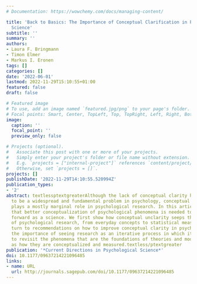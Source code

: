 ```yaml
---
# Documentation: https://wowchemy.com/docs/managing-content/

title: 'Back to Basics: The Importance of Conceptual Clarification in Psychological
  Science'
subtitle: ''
summary: ''
authors:
- Laura F. Bringmann
- Timon Elmer
- Markus I. Eronen
tags: []
categories: []
date: '2022-06-01'
lastmod: 2022-11-29T15:10:55+01:00
featured: false
draft: false

# Featured image
# To use, add an image named `featured.jpg/png` to your page's folder.
# Focal points: Smart, Center, TopLeft, Top, TopRight, Left, Right, BottomLeft, Bottom, BottomRight.
image:
  caption: ''
  focal_point: ''
  preview_only: false

# Projects (optional).
#   Associate this post with one or more of your projects.
#   Simply enter your project's folder or file name without extension.
#   E.g. `projects = ["internal-project"]` references `content/project/deep-learning/index.md`.
#   Otherwise, set `projects = []`.
projects: []
publishDate: '2022-11-29T14:10:55.520994Z'
publication_types:
- '2'
abstract: textlessptextgreaterAlthough the lack of conceptual clarity has been observed
  to be a widespread and fundamental problem in psychology, conceptual clarification
  plays a mostly marginal role in psychological research. In this article, we argue
  that better conceptualization of psychological phenomena is needed to move psychology
  forward as a science. We first show how conceptual unclarity seeps through all aspects
  of psychological research, from everyday concepts to statistical measures. We then
  turn to recommendations on how to improve conceptual clarity in psychology, emphasizing
  the importance of seeing research as an iterative process in which it is necessary
  to revisit the phenomena that are the foundations of theories and models, as well
  as how they are conceptualized and measured.textless/ptextgreater
publication: '*Current Directions in Psychological Science*'
doi: 10.1177/09637214221096485
links:
- name: URL
  url: http://journals.sagepub.com/doi/10.1177/09637214221096485
---
```

